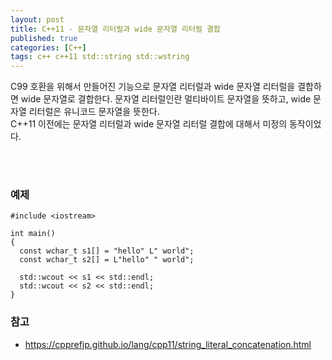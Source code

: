 ```yaml
---
layout: post
title: C++11 - 문자열 리터럴과 wide 문자열 리터럴 결합
published: true
categories: [C++]
tags: c++ c++11 std::string std::wstring
---
```

C99 호환을 위해서 만들어진 기능으로 문자열 리터럴과 wide 문자열 리터럴을 결합하면 wide 문자열로 결합한다.
문자열 리터럴인란 멀티바이트 문자열을 뜻하고, wide 문자열 리터럴은 유니코드 문자열을 뜻한다.  
C++11 이전에는 문자열 리터럴과 wide 문자열 리터럴 결합에 대해서 미정의 동작이었다.
  
<br> 
<br>  

 
### 예제

```
#include <iostream>

int main()
{
  const wchar_t s1[] = "hello" L" world";
  const wchar_t s2[] = L"hello" " world";

  std::wcout << s1 << std::endl;
  std::wcout << s2 << std::endl;
}
```



### 참고
- https://cpprefjp.github.io/lang/cpp11/string_literal_concatenation.html

